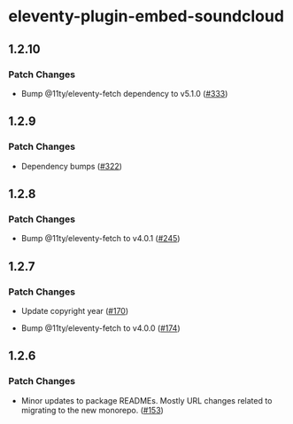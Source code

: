 # eleventy-plugin-embed-soundcloud

## 1.2.10

### Patch Changes

- Bump @11ty/eleventy-fetch dependency to v5.1.0 ([#333](https://github.com/gfscott/eleventy-plugin-embed-everything/pull/333))

## 1.2.9

### Patch Changes

- Dependency bumps ([#322](https://github.com/gfscott/eleventy-plugin-embed-everything/pull/322))

## 1.2.8

### Patch Changes

- Bump @11ty/eleventy-fetch to v4.0.1 ([#245](https://github.com/gfscott/eleventy-plugin-embed-everything/pull/245))

## 1.2.7

### Patch Changes

- Update copyright year ([#170](https://github.com/gfscott/eleventy-plugin-embed-everything/pull/170))

- Bump @11ty/eleventy-fetch to v4.0.0 ([#174](https://github.com/gfscott/eleventy-plugin-embed-everything/pull/174))

## 1.2.6

### Patch Changes

- Minor updates to package READMEs. Mostly URL changes related to migrating to the new monorepo. ([#153](https://github.com/gfscott/eleventy-plugin-embed-everything/pull/153))
